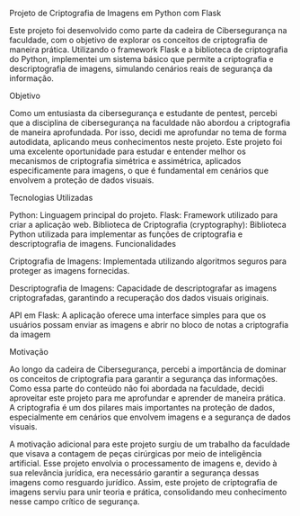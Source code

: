 Projeto de Criptografia de Imagens em Python com Flask

Este projeto foi desenvolvido como parte da cadeira de Cibersegurança na faculdade, com o objetivo de explorar os conceitos de criptografia de maneira prática. Utilizando o framework Flask e a biblioteca de criptografia do Python, implementei um sistema básico que permite a criptografia e descriptografia de imagens, simulando cenários reais de segurança da informação.

Objetivo

Como um entusiasta da cibersegurança e estudante de pentest, percebi que a disciplina de cibersegurança na faculdade não abordou a criptografia de maneira aprofundada. Por isso, decidi me aprofundar no tema de forma autodidata, aplicando meus conhecimentos neste projeto. Este projeto foi uma excelente oportunidade para estudar e entender melhor os mecanismos de criptografia simétrica e assimétrica, aplicados especificamente para imagens, o que é fundamental em cenários que envolvem a proteção de dados visuais.

Tecnologias Utilizadas

Python: Linguagem principal do projeto.
Flask: Framework utilizado para criar a aplicação web.
Biblioteca de Criptografia (cryptography): Biblioteca Python utilizada para implementar as funções de criptografia e descriptografia de imagens.
Funcionalidades

Criptografia de Imagens: Implementada utilizando algoritmos seguros para proteger as imagens fornecidas.

Descriptografia de Imagens: Capacidade de descriptografar as imagens criptografadas, garantindo a recuperação dos dados visuais originais.

API em Flask: A aplicação oferece uma interface simples para que os usuários possam enviar as imagens e abrir no bloco de notas a criptografia da imagem

Motivação


Ao longo da cadeira de Cibersegurança, percebi a importância de dominar os conceitos de criptografia para garantir a segurança das informações. Como essa parte do conteúdo não foi abordada na faculdade, decidi aproveitar este projeto para me aprofundar e aprender de maneira prática. A criptografia é um dos pilares mais importantes na proteção de dados, especialmente em cenários que envolvem imagens e a segurança de dados visuais.

A motivação adicional para este projeto surgiu de um trabalho da faculdade que visava a contagem de peças cirúrgicas por meio de inteligência artificial. Esse projeto envolvia o processamento de imagens e, devido à sua relevância jurídica, era necessário garantir a segurança dessas imagens como resguardo jurídico. Assim, este projeto de criptografia de imagens serviu para unir teoria e prática, consolidando meu conhecimento nesse campo crítico de segurança.
